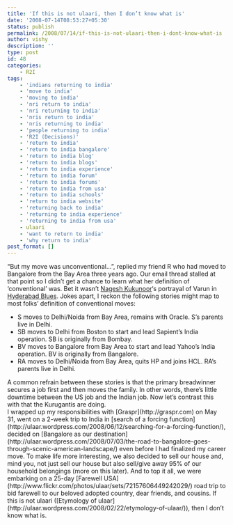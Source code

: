 ```yaml
---
title: 'If this is not ulaari, then I don’t know what is'
date: '2008-07-14T08:53:27+05:30'
status: publish
permalink: /2008/07/14/if-this-is-not-ulaari-then-i-dont-know-what-is
author: vishy
description: ''
type: post
id: 48
categories: 
    - R2I
tags:
    - 'indians returning to india'
    - 'move to india'
    - 'moving to india'
    - 'nri return to india'
    - 'nri returning to india'
    - 'nris return to india'
    - 'nris returning to india'
    - 'people returning to india'
    - 'R2I (Decisions)'
    - 'return to india'
    - 'return to india bangalore'
    - 'return to india blog'
    - 'return to india blogs'
    - 'return to india experience'
    - 'return to india forum'
    - 'return to india forums'
    - 'return to india from usa'
    - 'return to india schools'
    - 'return to india website'
    - 'returning back to india'
    - 'returning to india experience'
    - 'returning to india from usa'
    - ulaari
    - 'want to return to india'
    - 'why return to india'
post_format: []
---
```

“But my move was unconventional…”, replied my friend R who had moved to Bangalore from the Bay Area three years ago. Our email thread stalled at that point so I didn’t get a chance to learn what her definition of ‘conventional’ was. Bet it wasn’t [Nagesh Kukunoor](http://en.wikipedia.org/wiki/Nagesh_Kukunoor)‘s portrayal of Varun in [Hyderabad Blues](http://en.wikipedia.org/wiki/Hyderabad_Blues). Jokes apart, I reckon the following stories might map to most folks’ definition of conventional moves:

- S moves to Delhi/Noida from Bay Area, remains with Oracle. S’s parents live in Delhi.
- SB moves to Delhi from Boston to start and lead Sapient’s India operation. SB is originally from Bombay.
- BV moves to Bangalore from Bay Area to start and lead Yahoo’s India operation. BV is originally from Bangalore.
- RA moves to Delhi/Noida from Bay Area, quits HP and joins HCL. RA’s parents live in Delhi.

<div>A common refrain between these stories is that the primary breadwinner secures a job first and then moves the family. In other words, there’s little downtime between the US job and the Indian job. Now let’s contrast this with that the Kurugantis are doing.</div><div>I wrapped up my responsibilities with [Graspr](http://graspr.com) on May 31, went on a 2-week trip to India in [search of a forcing function](http://ulaar.wordpress.com/2008/06/12/searching-for-a-forcing-function/), decided on [Bangalore as our destination](http://ulaar.wordpress.com/2008/07/03/the-road-to-bangalore-goes-through-scenic-american-landscape/) even before I had finalized my career move. To make life more interesting, we also decided to sell our house and, mind you, not just sell our house but also sell/give away 95% of our household belongings (more on this later). And to top it all, we were embarking on a 25-day [Farewell USA](http://www.flickr.com/photos/ulaar/sets/72157606449242029/) road trip to bid farewell to our beloved adopted country, dear friends, and cousins. If this is not ulaari ([Etymology of ulaar](http://ulaar.wordpress.com/2008/02/22/etymology-of-ulaar/)), then I don’t know what is.</div>
